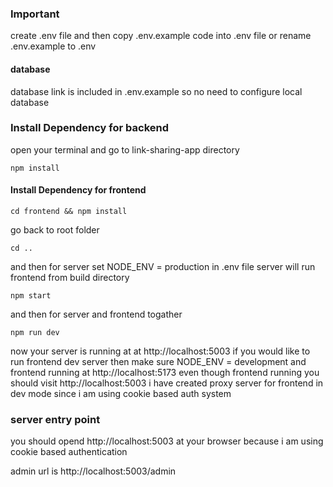 ### Important
create .env file and then
copy .env.example code into .env file
or rename .env.example to .env
#### database
database link is included in .env.example so no need to configure local database

### Install Dependency for backend
open your terminal and go to link-sharing-app directory
```
npm install
```
#### Install Dependency for frontend
```
cd frontend && npm install
```
go back to root folder
```
cd ..
``````
and then for server 
set NODE_ENV = production in .env file
server will run frontend from build directory
```
npm start
```
and then for server and frontend togather
```
npm run dev
```

now your server is running at
at
http://localhost:5003
if you would like to run frontend dev server then make sure
NODE_ENV = development
and frontend running at
http://localhost:5173
even though frontend running you should visit http://localhost:5003
i have created proxy server for frontend in dev mode since i am using cookie based auth system

### server entry point
you should opend http://localhost:5003 at your browser
because i am using cookie based authentication

admin url is 
http://localhost:5003/admin
